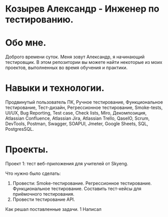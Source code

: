 # Козырев Александр - Инженер по тестированию.

# Обо мне.
Доброго времени суток. Меня зовут Александр, я начинающий тестировщик. 
В этом репозитории вы можете найти некоторые из моих проектов, выполненных во время обучения и практики.

# Навыки и технологии.
Продвинутый пользователь ПК, Ручное тестирование, Функциональное тестирование, Тест-дизайн, Регрессионное тестирование, Smoke-tests, UI/UX, Bug Reporting,
Test case, Check lists, Miro, Декомпозиция, Atlassian Confluence, Atlassian Jira, Atlassian Trello, QaseIO, Scrum, DevTools, Postman, Swagger, SOAPUI, Jmeter, Google Sheets, SQL, PostgresSQL.

# Проекты.
Проект 1: тест веб-приложения для учителей от Skyeng.

Что нужно было сделать:
1. Провести: Smoke-тестирование.
             Регрессионное тестирование.
             Функциональное тестирование.
             Составить тест-кейсы для приёмочного тестирования.
2. Провести тестирование API.

Как решал поставленные задачи.
1 Написал 
